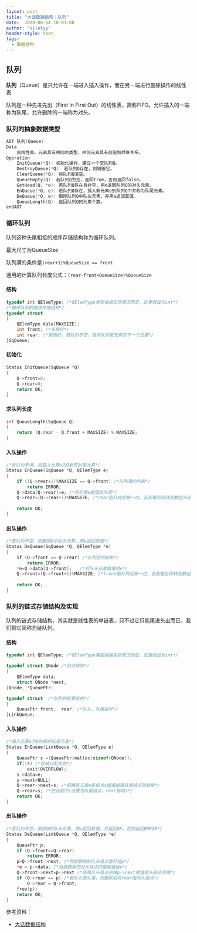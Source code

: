 ```yaml
---
layout: post
title: "大话数据结构：队列"
date:  2020-06-14 10:01:08
author: "Viletyy"
header-style: text
tags:
  - 数据结构
---
```

## 队列
**队列**（Queue）是只允许在一端进入插入操作，而在另一端进行删除操作的线性表

队列是一种先进先出（First In First Out）的线性表，简称FIFO。允许插入的一端称为队尾，允许删除的一端称为对头。

### 队列的抽象数据类型
```c
ADT 队列(Queue)
Data
    同线性表。元素具有相同的类型，相邻元素具有前驱和后继关系。
Operation
    InitQueue(*Q): 初始化操作，建立一个空队列Q。
    DestroyQueue(*Q): 若队列Q存在，则销毁它。
    ClearQuene(*Q): 将队列Q清空。
    QueueEmpty(Q): 若队列Q为空，返回true，否则返回false。
    GetHead(Q, *e): 若队列Q存在且非空，用e返回队列Q的对头元素。
    EnQueue(*Q, e): 若队列Q存在，插入新元素e到队列Q中并称为队尾元素。
    DeQueue(*Q, e): 删除队列Q中队头元素，并用e返回其值。
    QueueLength(Q): 返回队列Q的元素个数。
endADT
```

### 循环队列
队列这种头尾相接的顺序存储结构称为循环队列。

最大尺寸为QueueSIze

队列满的条件是`(rear+1)%QueueSize == front`

通用的计算队列长度公式：`(rear-front+QueueSize)%QueueSize`

#### 结构

```c
typedef int QElemType; /*QElemType类型根据实际情况而定，这里假设为int*/
/*循环队列的顺序存储结构*/
typedef struct 
{
    QElemType data[MAXSIZE];
    int front; /*头指针*/
    int rear; /*尾指针，若队列不空，指向队列尾元素的下一个位置*/
}SqQueue;
```

#### 初始化
```c
Status InitQueue(SqQueue *Q)
{
    Q->front=0;
    Q->rear=0;
    return OK;
}
```

#### 求队列长度
```c
int QueueLength(SqQueue Q)
{
    return (Q.rear - Q.front + MAXSIZE) % MAXSIZE;
}
```

#### 入队操作
```c
/*若队列未满，则插入元素e为Q新的队尾元素*/
Status EnQueue(SqQueue *Q, QElemType e)
{
    if ((Q->rear+1)%MAXSIZE == Q->front) /*队列满的判断*/
        return ERROR;
    Q->data[Q->rear]=e; /*将元素e赋值给队尾*/
    Q->rear=(Q->rear+1)%MAXSIZE; /*rear指针向后移一位，若到最后则转到数组头部*/
    
    return OK;
}
```

#### 出队操作
```c
/*若队列不空，则删除Q中队头元素，用e返回其值*/
Status DeQueue(SqQueue *Q, QElemType *e)
{
    if (Q->front == Q->rear) /*队列空的判断*/
        return ERROR;
    *e=Q->data[Q->front];   /*将队头元素赋值给e*/
    Q->front=(Q->front+1)%MAXSIZE; /*front指针向后移一位，若到最后则转到数组头部*/
    
    return OK;
}
```

### 队列的链式存储结构及实现
队列的链式存储结构，其实就是线性表的单链表，只不过它只能尾进头出而已，我们把它简称为链队列。
#### 结构
```c
typedef int QElemType; /*QElemType类型根据实际情况而定，这里假设为int*/

typedef struct QNode /*结点结构*/
{
    QElemType data;
    struct QNode *next;
}Qnode, *QueuePtr;

typedef struct  /*队列的链表结构*/
{
    QueuePtr front,  rear; /*队头，队尾指针*/
}LinkQueue;
```

#### 入队操作
```c
/*插入元素e为Q的新的队尾元素*/
Status EnQueue(LinkQueue *Q, QElemType e)
{
    QueuePtr s =(QueuePtr)malloc(sizeof(QNode));
    if(!s) /*存储分配失败*/
        exit(OVERFLOW);
    s->data=e;
    s->next=NULL;
    Q->rear->next=s; /*把拥有元素e新结点s赋值给原队尾结点的后继*/
    Q->rear=s; /*把当前的s设置为队尾结点，rear指向s*/
    return OK;
}
```

#### 出队操作
```c
/*若队列不空，删除Q的队头元素，用e返回其值，并返回OK，否则返回ERROR*/
Status DeQueue(LinkQueue *Q, QElemType *e)
{
    QueuePtr p;
    if (Q->front==Q->rear)
        return ERROR;
    p=Q->front->next; /*将欲删除的队头结点暂存给p*/
    *e = p->data; /*将欲删除的对头结点的值赋值给e*/
    Q->front->next=p->next /*将原队头结点后继p->next赋值给头结点后继*/
    if (Q->rear == p) /*若队头是队尾，则删除后将rear指向头结点*/
        Q->rear = Q->front;
    free(p);
    return OK;
}
```


参考资料：

- [大话数据结构]()
